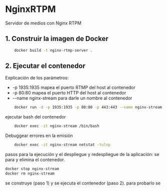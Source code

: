 # NginxRTPM
Servidor de medios con Nginx  RTPM

## 1. Construir la imagen de Docker
``` bash
    docker build -t nginx-rtmp-server .
```
## 2. Ejecutar el contenedor
Explicación de los parámetros:
 - -p 1935:1935 mapea el puerto RTMP del host al contenedor
 - -p 80:80 mapea el puerto HTTP del host al contenedor
 - --name nginx-stream para darle un nombre al contenedor
``` bash    
    docker run -d -p 1935:1935 -p 80:80 -p 443:443 --name nginx-stream nginx-rtmp-server
```
ejecutar bash del contenedor
``` bash
    docker exec -it nginx-stream /bin/bash   
```
Debuggear errores en la emisión
``` bash       
    docker exec -it nginx-stream netstat -tulnp
```
pasos para la ejecución y el despliegue y redespliegue de la aplicación:
se para y elimina el contenedor.
``` bash
docker stop nginx-stream
docker rm nginx-stream
``` 
se construye (paso 1) y se ejecuta el contenedor (paso 2).
para probarlo se 
